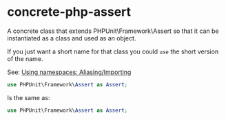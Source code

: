 # concrete-php-assert
A concrete class that extends PHPUnit\Framework\Assert so that it can be instantiated as a class and used as an object.

If you just want a short name for that class you could `use` the short version of the name.

See: [Using namespaces: Aliasing/Importing](http://php.net/manual/en/language.namespaces.importing.php)

```php
use PHPUnit\Framework\Assert as Assert;
```

Is the same as:

```php
use PHPUnit\Framework\Assert as Assert;
```
